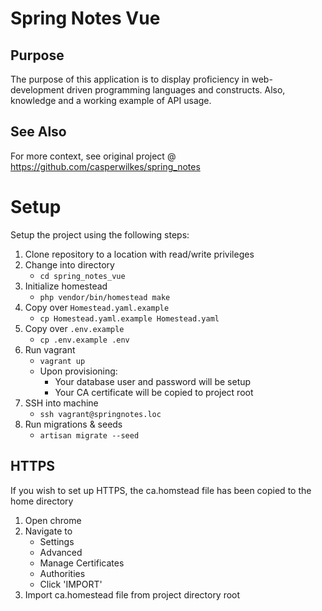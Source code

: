 # Spring Notes Vue #

## Purpose ##

The purpose of this application is to display proficiency in web-development driven programming languages and 
constructs. Also, knowledge and a working example of API usage.

## See Also ##

For more context, see original project @ https://github.com/casperwilkes/spring_notes 

# Setup #

Setup the project using the following steps:
1. Clone repository to a location with read/write privileges
2. Change into directory 
   - `cd spring_notes_vue`
3. Initialize homestead
   - `php vendor/bin/homestead make`
4. Copy over `Homestead.yaml.example`
   - `cp Homestead.yaml.example Homestead.yaml`
5. Copy over `.env.example`
   - `cp .env.example .env`
6. Run vagrant
   - `vagrant up`
   - Upon provisioning:
     - Your database user and password will be setup 
     - Your CA certificate will be copied to project root
7. SSH into machine
   - `ssh vagrant@springnotes.loc`
8. Run migrations & seeds
   - `artisan migrate --seed`

## HTTPS ##

If you wish to set up HTTPS, the ca.homstead file has been copied to the home directory

1. Open chrome
2. Navigate to
   - Settings
   - Advanced
   - Manage Certificates
   - Authorities
   - Click 'IMPORT'
3. Import ca.homestead file from project directory root 
  

